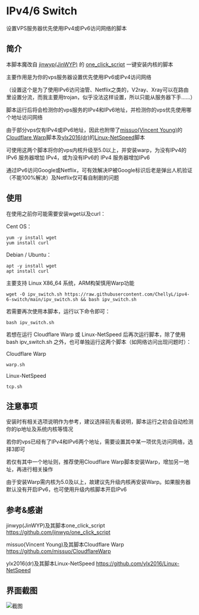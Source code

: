 # IPv4/6 Switch
设置VPS服务器优先使用IPv4或IPv6访问网络的脚本

## 简介
本脚本魔改自 [jinwyp(JinWYP)](https://github.com/jinwyp) 的 [one_click_script](https://github.com/jinwyp/one_click_script) 一键安装内核的脚本

主要作用是为你的vps服务器设置优先使用IPv6或IPv4访问网络

（设置这个是为了使用IPv6访问油管、Netflix之类的，V2ray、Xray可以在路由里设置分流，而我主要用trojan，似乎没法这样设置，所以只能从服务器下手……）

脚本运行后将会检测你的vps服务的IPv4和IPv6地址，并检测你的vps优先使用哪个地址访问网络

由于部分vps仅有IPv4或IPv6地址，因此也附带了[missuo(Vincent Young)](https://github.com/missuo)的[Cloudflare Warp](https://github.com/missuo/CloudflareWarp)脚本及[ylx2016(dr)](https://github.com/ylx2016)的[Linux-NetSpeed](https://github.com/ylx2016/Linux-NetSpeed)脚本

可使用这两个脚本将你的vps内核升级至5.0以上，并安装warp，为没有IPv4的IPv6 服务器增加 IPv4，或为没有IPv6的 IPv4 服务器增加IPv6

通过IPv6访问Google或Netflix，可有效解决IP被Google标识后老是弹出人机验证（不能100%解决）及Netflix仅可看自制剧的问题

## 使用
在使用之前你可能需要安装wget以及curl：

Cent OS：
```
yum -y install wget
yum install curl
```
Debian / Ubuntu：
```
apt -y install wget
apt install curl
```

主要支持 Linux X86_64 系统，ARM构架慎用Warp功能
```
wget -O ipv_switch.sh https://raw.githubusercontent.com/ChellyL/ipv4-6-switch/main/ipv_switch.sh && bash ipv_switch.sh
```
若需要再次使用本脚本，运行以下命令即可：
```
bash ipv_switch.sh
```

若想在运行 Cloudflare Warp 或 Linux-NetSpeed 后再次运行脚本，除了使用 bash ipv_switch.sh 之外，也可单独运行这两个脚本（如网络访问出现问题时）：

Cloudflare Warp
```
warp.sh
```
Linux-NetSpeed
```
tcp.sh
```
## 注意事项
安装时有相关选项说明作为参考，建议选择前先看说明，脚本运行之初会自动检测你的ip地址及系统内核等情况

若你的vps已经有了IPv4和IPv6两个地址，需要设置其中某一项优先访问网络，选择3即可

若仅有其中一个地址则，推荐使用Cloudflare Warp脚本安装Warp，增加另一地址，再进行相关操作

由于安装Warp需内核为5.0及以上，故建议先升级内核再安装Warp。如果服务器默认没有开启IPv6，也可使用升级内核脚本开启IPv6

## 参考&感谢
jinwyp(JinWYP)及其脚本one_click_script https://github.com/jinwyp/one_click_script

missuo(Vincent Young)及其脚本Cloudflare Warp https://github.com/missuo/CloudflareWarp

ylx2016(dr)及其脚本Linux-NetSpeed https://github.com/ylx2016/Linux-NetSpeed

## 界面截图
![截图](https://github.com/ChellyL/ipv4-6-switch/blob/main/screenshot.png)
